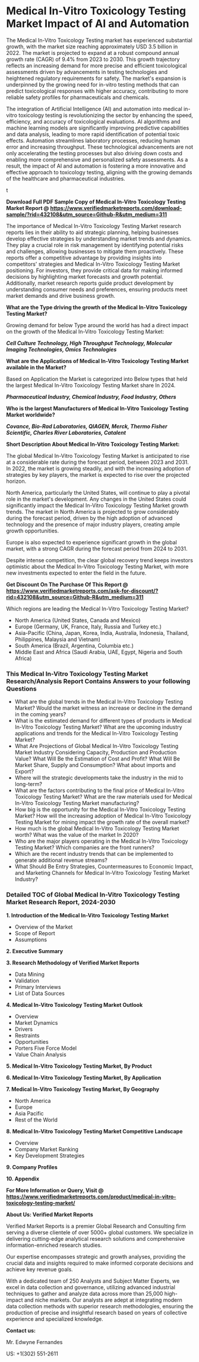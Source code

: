 <meta name="title" content="Global Medical In-Vitro Toxicology Testing Market Impact of AI and Automation"><meta name="description" content="The Medical In-Vitro Toxicology Testing market has experienced substantial growth, with the market size reaching approximately USD 3.5 billion in 2022. The market is p"><meta name="title" content="Medical In-Vitro Toxicology Testing Market Size, Share, Scope, Trends, Growth, Opportunities, Analysis, Forecast"><h1>Medical In-Vitro Toxicology Testing Market Impact of AI and Automation</h1><p>The Medical In-Vitro Toxicology Testing market has experienced substantial growth, with the market size reaching approximately USD 3.5 billion in 2022. The market is projected to expand at a robust compound annual growth rate (CAGR) of 9.4% from 2023 to 2030. This growth trajectory reflects an increasing demand for more precise and efficient toxicological assessments driven by advancements in testing technologies and heightened regulatory requirements for safety. The market's expansion is underpinned by the growing need for in-vitro testing methods that can predict toxicological responses with higher accuracy, contributing to more reliable safety profiles for pharmaceuticals and chemicals.</p><p>The integration of Artificial Intelligence (AI) and automation into medical in-vitro toxicology testing is revolutionizing the sector by enhancing the speed, efficiency, and accuracy of toxicological evaluations. AI algorithms and machine learning models are significantly improving predictive capabilities and data analysis, leading to more rapid identification of potential toxic effects. Automation streamlines laboratory processes, reducing human error and increasing throughput. These technological advancements are not only accelerating the testing processes but also driving down costs and enabling more comprehensive and personalized safety assessments. As a result, the impact of AI and automation is fostering a more innovative and effective approach to toxicology testing, aligning with the growing demands of the healthcare and pharmaceutical industries.</p>t</p><p id="" class=""><strong>Download Full PDF Sample Copy of Medical In-Vitro Toxicology Testing Market Report @ <a href="https://www.verifiedmarketreports.com/download-sample/?rid=432108&utm_source=Github-R&utm_medium=311" target="_blank">https://www.verifiedmarketreports.com/download-sample/?rid=432108&utm_source=Github-R&utm_medium=311</a></strong></p><p>The importance of&nbsp;Medical In-Vitro Toxicology Testing Market research reports lies in their ability to aid strategic planning, helping businesses develop effective strategies by understanding market trends and dynamics. They play a crucial role in risk management by identifying potential risks and challenges, allowing businesses to mitigate them proactively. These reports offer a competitive advantage by providing insights into competitors' strategies and Medical In-Vitro Toxicology Testing Market positioning. For investors, they provide critical data for making informed decisions by highlighting market forecasts and growth potential. Additionally, market research reports guide product development by understanding consumer needs and preferences, ensuring products meet market demands and drive business growth.</p><p><strong>What are the&nbsp;Type driving the growth of the Medical In-Vitro Toxicology Testing Market?</strong></p><p id="" class="">Growing demand for below Type around the world has had a direct impact on the growth of the Medical In-Vitro Toxicology Testing Market:</p><em><strong>Cell Culture Technology, High Throughput Technology, Molecular Imaging Technologies, Omics Technologies</strong></em></p><strong>What are the&nbsp;Applications&nbsp;of Medical In-Vitro Toxicology Testing Market available in the Market?</strong></p><p id="" class="">Based on Application the Market is categorized into Below types that held the largest Medical In-Vitro Toxicology Testing Market share In 2024.</p><em><strong>Pharmaceutical Industry, Chemical Industry, Food Industry, Others</strong></em></p><strong>Who is the largest Manufacturers of Medical In-Vitro Toxicology Testing Market worldwide?</strong></p><p><em><strong>Covance, Bio-Rad Laboratories, QIAGEN, Merck, Thermo Fisher Scientific, Charles River Laboratories, Catalent</strong></em></p><p id="" class=""><strong>Short Description About Medical In-Vitro Toxicology Testing Market:</strong></p><p>The global Medical In-Vitro Toxicology Testing Market is anticipated to rise at a considerable rate during the forecast period, between 2023 and 2031. In 2022, the market is growing steadily, and with the increasing adoption of strategies by key players, the market is expected to rise over the projected horizon.</p><p>North America, particularly the United States, will continue to play a pivotal role in the market's development. Any changes in the United States could significantly impact the Medical In-Vitro Toxicology Testing Market growth trends. The market in North America is projected to grow considerably during the forecast period, driven by the high adoption of advanced technology and the presence of major industry players, creating ample growth opportunities.</p><p>Europe is also expected to experience significant growth in the global market, with a strong CAGR during the forecast period from 2024 to 2031.</p><p>Despite intense competition, the clear global recovery trend keeps investors optimistic about the Medical In-Vitro Toxicology Testing Market, with more new investments expected to enter the field in the future.</p><p id="" class=""><strong>Get Discount On The Purchase Of This Report @ <a href="https://www.verifiedmarketreports.com/ask-for-discount/?rid=432108&utm_source=Github-R&utm_medium=311" target="_blank">https://www.verifiedmarketreports.com/ask-for-discount/?rid=432108&utm_source=Github-R&utm_medium=311</a></strong></p>Which regions are leading the Medical In-Vitro Toxicology Testing Market?</p><ul><li>North America (United States, Canada and Mexico)</li><li>Europe (Germany, UK, France, Italy, Russia and Turkey etc.)</li><li>Asia-Pacific (China, Japan, Korea, India, Australia, Indonesia, Thailand, Philippines, Malaysia and Vietnam)</li><li>South America (Brazil, Argentina, Columbia etc.)</li><li>Middle East and Africa (Saudi Arabia, UAE, Egypt, Nigeria and South Africa)</li></ul><h3 id="" class="">This Medical In-Vitro Toxicology Testing Market Research/Analysis Report Contains Answers to your following Questions</h3><ul><li>What are the global trends in the Medical In-Vitro Toxicology Testing Market? Would the market witness an increase or decline in the demand in the coming years?</li><li>What is the estimated demand for different types of products in Medical In-Vitro Toxicology Testing Market? What are the upcoming industry applications and trends for the Medical In-Vitro Toxicology Testing Market?</li><li>What Are Projections of Global Medical In-Vitro Toxicology Testing Market Industry Considering Capacity, Production and Production Value? What Will Be the Estimation of Cost and Profit? What Will Be Market Share, Supply and Consumption? What about imports and Export?</li><li>Where will the strategic developments take the industry in the mid to long-term?</li><li>What are the factors contributing to the final price of Medical In-Vitro Toxicology Testing Market? What are the raw materials used for Medical In-Vitro Toxicology Testing Market manufacturing?</li><li>How big is the opportunity for the Medical In-Vitro Toxicology Testing Market? How will the increasing adoption of Medical In-Vitro Toxicology Testing Market for mining impact the growth rate of the overall market?</li><li>How much is the global Medical In-Vitro Toxicology Testing Market worth? What was the value of the market In 2020?</li><li>Who are the major players operating in the Medical In-Vitro Toxicology Testing Market? Which companies are the front runners?</li><li>Which are the recent industry trends that can be implemented to generate additional revenue streams?</li><li>What Should Be Entry Strategies, Countermeasures to Economic Impact, and Marketing Channels for Medical In-Vitro Toxicology Testing Market Industry?</li></ul><h3 id="" class="">Detailed TOC of Global Medical In-Vitro Toxicology Testing Market Research Report, 2024-2030</h3><p id="" class=""><strong>1. Introduction of the Medical In-Vitro Toxicology Testing Market</strong></p><ul><li>Overview of the Market</li><li>Scope of Report</li><li>Assumptions</li></ul><p id="" class=""><strong>2. Executive Summary</strong></p><p id="" class=""><strong>3. Research Methodology of Verified Market Reports</strong></p><ul><li>Data Mining</li><li>Validation</li><li>Primary Interviews</li><li>List of Data Sources</li></ul><p id="" class=""><strong>4. Medical In-Vitro Toxicology Testing Market Outlook</strong></p><ul><li>Overview</li><li>Market Dynamics</li><li>Drivers</li><li>Restraints</li><li>Opportunities</li><li>Porters Five Force Model</li><li>Value Chain Analysis</li></ul><p id="" class=""><strong>5. Medical In-Vitro Toxicology Testing Market, By Product</strong></p><p id="" class=""><strong>6. Medical In-Vitro Toxicology Testing Market, By Application</strong></p><p id="" class=""><strong>7. Medical In-Vitro Toxicology Testing Market, By Geography</strong></p><ul><li>North America</li><li>Europe</li><li>Asia Pacific</li><li>Rest of the World</li></ul><p id="" class=""><strong>8. Medical In-Vitro Toxicology Testing Market Competitive Landscape</strong></p><ul><li>Overview</li><li>Company Market Ranking</li><li>Key Development Strategies</li></ul><p id="" class=""><strong>9. Company Profiles</strong></p><p id="" class=""><strong>10. Appendix</strong></p><p id="" class=""><strong>For More Information or Query, Visit @ <a href="https://www.verifiedmarketreports.com/product/medical-in-vitro-toxicology-testing-market/" target="_blank">https://www.verifiedmarketreports.com/product/medical-in-vitro-toxicology-testing-market/</a></strong></p><p id="" class=""><strong>About Us: Verified Market Reports</strong></p><p id="" class="">Verified Market Reports is a premier Global Research and Consulting firm serving a diverse clientele of over 5000+ global customers. We specialize in delivering cutting-edge analytical research solutions and comprehensive information-enriched research studies.</p><p id="" class="">Our expertise encompasses strategic and growth analyses, providing the crucial data and insights required to make informed corporate decisions and achieve key revenue goals.</p><p id="" class="">With a dedicated team of 250 Analysts and Subject Matter Experts, we excel in data collection and governance, utilizing advanced industrial techniques to gather and analyze data across more than 25,000 high-impact and niche markets. Our analysts are adept at integrating modern data collection methods with superior research methodologies, ensuring the production of precise and insightful research based on years of collective experience and specialized knowledge.</p><p id="" class=""><strong>Contact us:</strong></p><p id="" class="">Mr. Edwyne Fernandes</p><p id="" class="">US: +1(302) 551-2611</p>